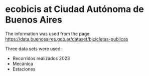 # ecobicis at Ciudad Autónoma de Buenos Aires

The information was used from the page https://data.buenosaires.gob.ar/dataset/bicicletas-publicas

Three data sets were used:

- Recorridos realizados 2023
- Mecánica
- Estaciones 
